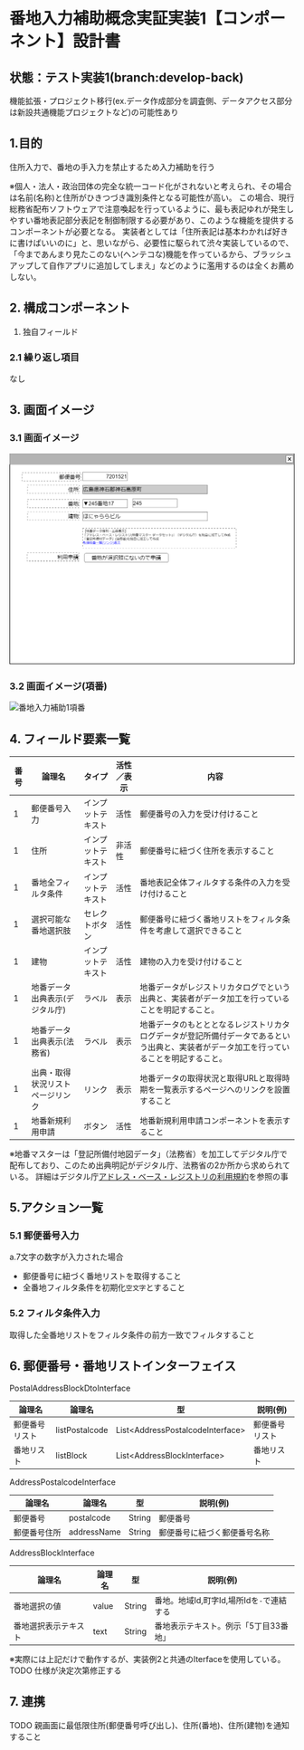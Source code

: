 ﻿# 番地入力補助概念実証実装1【コンポーネント】設計書

## 状態：テスト実装1(branch:develop-back)

機能拡張・プロジェクト移行(ex.データ作成部分を調査側、データアクセス部分は新設共通機能プロジェクトなど)の可能性あり

## 1.目的

住所入力で、番地の手入力を禁止するため入力補助を行う

※個人・法人・政治団体の完全な統一コード化がされないと考えられ、その場合は名前(名称)と住所がひきつづき識別条件となる可能性が高い。
この場合、現行総務省配布ソフトウェアで注意喚起を行っているように、最も表記ゆれが発生しやすい番地表記部分表記を制御制限する必要があり、このような機能を提供するコンポーネントが必要となる。
実装者としては「住所表記は基本わかれば好きに書けばいいのに」と、思いながら、必要性に駆られて渋々実装しているので、
「今まであんまり見たこのない(ヘンテコな)機能を作っているから、ブラッシュアップして自作アプリに追加してしまえ」などのように濫用するのは全くお薦めしない。

## 2. 構成コンポーネント

1. 独自フィールド

### 2.1 繰り返し項目

なし

## 3. 画面イメージ

### 3.1 画面イメージ

![番地入力補助1](image/番地入力補助1.drawio.png)

### 3.2 画面イメージ(項番)

![番地入力補助1項番](image/番地入力補助1項番.drawio.png)

## 4. フィールド要素一覧

| 番号 |              論理名              |       タイプ       | 活性／表示 |                                                                   内容                                                                   |
| ---- | -------------------------------- | ------------------ | ---------- | ---------------------------------------------------------------------------------------------------------------------------------------- |
| 1    | 郵便番号入力                     | インプットテキスト | 活性       | 郵便番号の入力を受け付けること                                                                                                           |
| 1    | 住所                             | インプットテキスト | 非活性     | 郵便番号に紐づく住所を表示すること                                                                                                       |
| 1    | 番地全フィルタ条件               | インプットテキスト | 活性       | 番地表記全体フィルタする条件の入力を受け付けること                                                                                       |
| 1    | 選択可能な番地選択肢             | セレクトボタン     | 活性       | 郵便番号に紐づく番地リストをフィルタ条件を考慮して選択できること                                                                         |
| 1    | 建物                             | インプットテキスト | 活性       | 建物の入力を受け付けること                                                                                                               |
| 1    | 地番データ出典表示(デジタル庁)   | ラベル             | 表示       | 地番データがレジストリカタログでという出典と、実装者がデータ加工を行っていることを明記すること。                                         |
| 1    | 地番データ出典表示(法務省)       | ラベル             | 表示       | 地番データのもとととなるレジストリカタログデータが登記所備付データであるという出典と、実装者がデータ加工を行っていることを明記すること。 |
| 1    | 出典・取得状況リストページリンク | リンク             | 表示       | 地番データの取得状況と取得URLと取得時期を一覧表示するページへのリンクを設置すること                                                      |
| 1    | 地番新規利用申請                 | ボタン             | 活性       | 地番新規利用申請コンポーネントを表示すること                                                                                             |

※地番マスターは「登記所備付地図データ」（法務省）を加工してデジタル庁で配布しており、このため出典明記がデジタル庁、法務省の2か所から求められている。
詳細はデジタル庁[アドレス・ベース・レジストリの利用規約](https://www.digital.go.jp/policies/base_registry_address_tos)を参照の事

## 5.アクション一覧

### 5.1 郵便番号入力

a.7文字の数字が入力された場合

- 郵便番号に紐づく番地リストを取得すること
- 全番地フィルタ条件を初期化`空文字`とすること

### 5.2 フィルタ条件入力

取得した全番地リストをフィルタ条件の前方一致でフィルタすること

## 6. 郵便番号・番地リストインターフェイス

PostalAddressBlockDtoInterface

 |     論理名     |     論理名     |                 型                 |    説明(例)    |
 | -------------- | -------------- | ---------------------------------- | -------------- |
 | 郵便番号リスト | listPostalcode | List\<AddressPostalcodeInterface\> | 郵便番号リスト |
 | 番地リスト     | listBlock      | List\<AddressBlockInterface\>      | 番地リスト     |

AddressPostalcodeInterface

 |    論理名    |   論理名    |   型   |           説明(例)           |
 | ------------ | ----------- | ------ | ---------------------------- |
 | 郵便番号     | postalcode  | String | 郵便番号                     |
 | 郵便番号住所 | addressName | String | 郵便番号に紐づく郵便番号名称 |

AddressBlockInterface

 |        論理名        | 論理名 |   型   |                 説明(例)                  |
 | -------------------- | ------ | ------ | ----------------------------------------- |
 | 番地選択の値         | value  | String | 番地。地域Id,町字Id,場所Idを`-`で連結する |
 | 番地選択表示テキスト | text   | String | 番地表示テキスト。例示「5丁目33番地」     |

※実際には上記だけで動作するが、実装例2と共通のIterfaceを使用している。 TODO 仕様が決定次第修正する

## 7. 連携

TODO 親画面に最低限住所(郵便番号呼び出し)、住所(番地)、住所(建物)を通知すること
